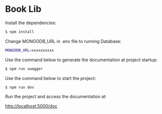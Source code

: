 # Book Lib

Install the dependencies:

```bash
$ npm install
```

Change MONGODB_URL in .env file to running Database:

```bash
MONGODB_URL=xxxxxxxxxx
```

Use the command below to generate the documentation at project startup:

```bash
$ npm run swagger
```

Use the command below to start the project:

```bash
$ npm run dev
```

Run the project and access the documentation at:

[http://localhost:5000/doc](http://localhost:5000/doc)
